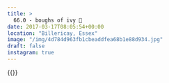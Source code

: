 ```yaml
---
title: >
  66.0 - boughs of ivy 🌿
date: 2017-03-17T08:05:54+00:00
location: "Billericay, Essex"
image: "/img/4d784d963fb1cbeaddfea68b1e88d934.jpg"
draft: false
instagram: true
---
```


{{<photo src="/img/4d784d963fb1cbeaddfea68b1e88d934.jpg">}}
